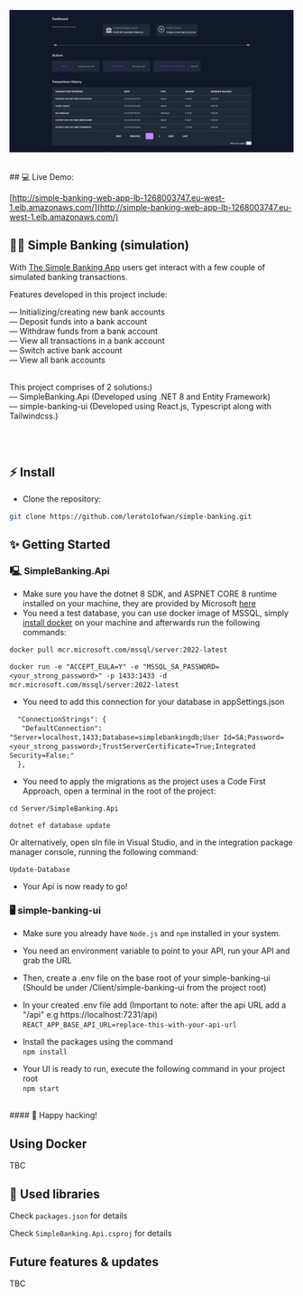 ![Application screenshot](./Client/simple-banking-ui/public/screenshot.JPG)

<br/>
## 💻 Live Demo:

[http://simple-banking-web-app-lb-1268003747.eu-west-1.elb.amazonaws.com/](http://simple-banking-web-app-lb-1268003747.eu-west-1.elb.amazonaws.com/)
<br/>

## 🏦🏧 Simple Banking (simulation)

With [The Simple Banking App](http://simple-banking-web-app-lb-1268003747.eu-west-1.elb.amazonaws.com/) users get interact with a few couple of simulated banking transactions.

Features developed in this project include:

— Initializing/creating new bank accounts<br />
— Deposit funds into a bank account<br />
— Withdraw funds from a bank account<br />
— View all transactions in a bank account<br />
— Switch active bank account<br />
— View all bank accounts<br />
<br />

This project comprises of 2 solutions:)<br />
— SimpleBanking.Api (Developed using .NET 8 and Entity Framework)<br />
— simple-banking-ui (Developed using React.js, Typescript along with Tailwindcss.)

<br/>

<br/>

## ⚡ Install

- Clone the repository:
```bash
git clone https://github.com/lerato1ofwan/simple-banking.git

```

## ✨ Getting Started

### 🖳 SimpleBanking.Api
- Make sure you have the dotnet 8 SDK, and ASPNET CORE 8 runtime installed on your machine, they are provided by Microsoft [here](https://dotnet.microsoft.com/en-us/download/dotnet/8.0)
- You need a test database, you can use docker image of MSSQL, simply [install docker](https://docs.docker.com/engine/install/) on your machine and afterwards run the following commands:
``` 
docker pull mcr.microsoft.com/mssql/server:2022-latest
```
``` 
docker run -e "ACCEPT_EULA=Y" -e "MSSQL_SA_PASSWORD=<your_strong_password>" -p 1433:1433 -d mcr.microsoft.com/mssql/server:2022-latest 
```
- You need to add this connection for your database in appSettings.json
```
  "ConnectionStrings": {
   "DefaultConnection": "Server=localhost,1433;Database=simplebankingdb;User Id=SA;Password=<your_strong_password>;TrustServerCertificate=True;Integrated Security=False;"
  },
```
- You need to apply the migrations as the project uses a Code First Approach, open a terminal in the root of the project:
```
cd Server/SimpleBanking.Api
```
```
dotnet ef database update
```
Or alternatively, open sln file in Visual Studio, and in the integration package manager console, running the following command:
```
Update-Database
```

- Your Api is now ready to go!

### 🖥 simple-banking-ui

- Make sure you already have `Node.js` and `npm` installed in your system.
- You need an environment variable to point to your API, run your API and grab the URL
- Then, create a .env file on the base root of your simple-banking-ui (Should be under /Client/simple-banking-ui from the project root)
- In your created .env file add (Important to note: after the api URL add a "/api" e.g https://localhost:7231/api) </br >
`
REACT_APP_BASE_API_URL=replace-this-with-your-api-url
`
- Install the packages using the command <br />
 `npm install`


- Your UI is ready to run, execute the following command in your project root <br />
 `npm start`
</br >
#### 🚀 Happy hacking!
</br >

## Using Docker
TBC

## 📙 Used libraries

Check `packages.json` for details

Check `SimpleBanking.Api.csproj` for details

## Future features & updates
TBC
